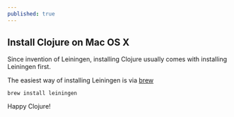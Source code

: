 ```yaml
---
published: true
---
```


## Install Clojure on Mac OS X

Since invention of Leiningen, installing Clojure usually comes with installing Leiningen first.

The easiest way of installing Leiningen is via [brew](http://brew.sh)

`brew install leiningen`

Happy Clojure!
